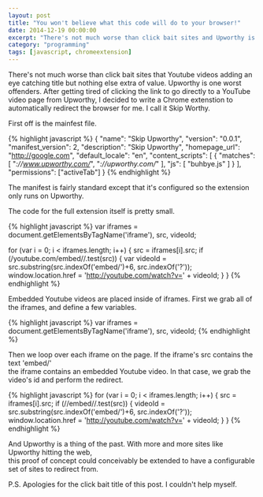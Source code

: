 ```yaml
---
layout: post
title: "You won't believe what this code will do to your browser!"
date: 2014-12-19 00:00:00
excerpt: "There's not much worse than click bait sites and Upworthy is one worst offenders. This chrome extension automatically redirects to the YouTube video page when you open a page on Upworthy.com."
category: "programming"
tags: [javascript, chromeextension]
---
```


There's not much worse than click bait sites that Youtube videos adding an eye catching title but 
nothing else extra of value. Upworthy is one worst offenders. After getting tired of clicking the 
link to go directly to a YouTube video page from Upworthy, I decided to write a Chrome extenstion 
to automatically redirect the browser for me. I call it Skip Worthy.

First off is the mainfest file.

{% highlight javascript %}
{
  "name": "Skip Upworthy",
  "version": "0.0.1",
  "manifest_version": 2,
  "description": "Skip Upworthy",
  "homepage_url": "http://google.com",
  "default_locale": "en",
  "content_scripts": [
    {
      "matches": [
        "*://www.upworthy.com/*", 
        "*://upworthy.com/*"
      ],
      "js": [ "buhbye.js" ]
    }
  ],
  "permissions": ["activeTab"]
}
{% endhighlight %}

The manifest is fairly standard except that it's configured so the extension only runs on Upworthy.

The code for the full extension itself is pretty small.

{% highlight javascript %}
var iframes = document.getElementsByTagName('iframe'),
    src,
    videoId;
 
for (var i = 0; i < iframes.length; i++) {
  src = iframes[i].src;
  if (/youtube.com\/embed\//.test(src)) {
    var videoId = src.substring(src.indexOf('embed/')+6, src.indexOf('?'));
    window.location.href = 'http://youtube.com/watch?v=' + videoId;
  }
}
{% endhighlight %}

Embedded Youtube videos are placed inside of iframes. First we grab all of the iframes, and define a few variables.

{% highlight javascript %}
var iframes = document.getElementsByTagName('iframe'),
    src,
    videoId;
{% endhighlight %}

Then we loop over each iframe on the page. If the iframe's src contains the text 'embed/'  
the iframe contains an embedded Youtube video. In that case, we grab the video's id and 
perform the redirect.

{% highlight javascript %}
for (var i = 0; i < iframes.length; i++) {
  src = iframes[i].src;
  if (/\/embed\//.test(src)) {
    videoId = src.substring(src.indexOf('embed/')+6, src.indexOf('?'));
    window.location.href = 'http://youtube.com/watch?v=' + videoId;
  }
}
{% endhighlight %}

And Upworthy is a thing of the past. With more and more sites like Upworthy hitting the web,  
this proof of concept could conceivably be extended to have a configurable set of sites to 
redirect from. 

P.S. Apologies for the click bait title of this post. I couldn't help myself.